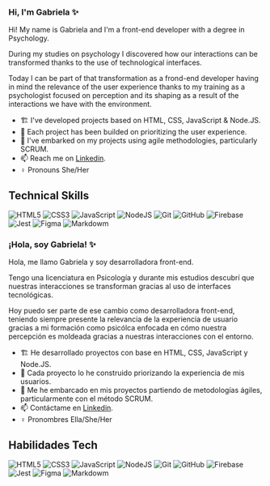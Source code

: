 ### Hi, I'm Gabriela ✨ 

Hi! My name is Gabriela and I'm a front-end developer with a degree in Psychology.

During my studies on psychology I discovered how our interactions can be transformed thanks to the use of technological interfaces.

Today I can be part of that transformation as a frond-end developer having in mind the relevance of the user experience thanks to my training as a psychologist focused on perception and its shaping as a result of the interactions we have with the environment.

- 🏗 I've developed projects based on HTML, CSS, JavaScript & Node.JS.
- 🧵 Each project has been builded on prioritizing the user experience.
- 💨 I've embarked on my projects using agile methodologies, particularly SCRUM.
- 📫 Reach me on [Linkedin](https://www.linkedin.com/in/gabrielahorcasitas/).
- ♀ Pronouns She/Her

## Technical Skills

![HTML5](https://img.shields.io/badge/html5-%23E34F26.svg?style=for-the-badge&logo=html5&logoColor=white)
![CSS3](https://img.shields.io/badge/css3-%231572B6.svg?style=for-the-badge&logo=css3&logoColor=white)
![JavaScript](https://img.shields.io/badge/JavaScript-F7DF1E?style=for-the-badge&logo=javascript&logoColor=black)
![NodeJS](https://img.shields.io/badge/Node.js-43853D?style=for-the-badge&logo=node.js&logoColor=white)
![Git](https://img.shields.io/badge/git-%23F05033.svg?style=for-the-badge&logo=git&logoColor=white)
![GitHub](https://img.shields.io/badge/github-%23121011.svg?style=for-the-badge&logo=github&logoColor=white)
![Firebase](https://img.shields.io/badge/firebase-%23039BE5.svg?style=for-the-badge&logo=firebase)
![Jest](https://img.shields.io/badge/-jest-%23C21325?style=for-the-badge&logo=jest&logoColor=white)
![Figma](https://img.shields.io/badge/figma-%23F24E1E.svg?style=for-the-badge&logo=figma&logoColor=white)
![Markdowm](https://img.shields.io/badge/Markdown-000000?style=for-the-badge&logo=markdown&logoColor=white)

### ¡Hola, soy Gabriela! ✨ 

Hola, me llamo Gabriela y soy desarrolladora front-end.

Tengo una licenciatura en Psicología y durante mis estudios descubrí que nuestras interacciones se transforman gracias
al uso de interfaces tecnológicas.

Hoy puedo ser parte de ese cambio como desarrolladora front-end, teniendo siempre presente la relevancia de la experiencia
de usuario gracias a mi formación como psicólca enfocada en cómo nuestra percepción es moldeada gracias a nuestras interacciones con 
el entorno.

-  🏗 He desarrollado proyectos con base en HTML, CSS, JavaScript y Node.JS.
- 🧵 Cada proyecto lo he construido priorizando la experiencia de mis usuarios.
- 💨 Me he embarcado en mis proyectos partiendo de metodologías ágiles, particularmente con el método SCRUM.
- 📫 Contáctame en [Linkedin](https://www.linkedin.com/in/gabrielahorcasitas/).
- ♀ Pronombres Ella/She/Her

## Habilidades Tech

![HTML5](https://img.shields.io/badge/html5-%23E34F26.svg?style=for-the-badge&logo=html5&logoColor=white)
![CSS3](https://img.shields.io/badge/css3-%231572B6.svg?style=for-the-badge&logo=css3&logoColor=white)
![JavaScript](https://img.shields.io/badge/JavaScript-F7DF1E?style=for-the-badge&logo=javascript&logoColor=black)
![NodeJS](https://img.shields.io/badge/Node.js-43853D?style=for-the-badge&logo=node.js&logoColor=white)
![Git](https://img.shields.io/badge/git-%23F05033.svg?style=for-the-badge&logo=git&logoColor=white)
![GitHub](https://img.shields.io/badge/github-%23121011.svg?style=for-the-badge&logo=github&logoColor=white)
![Firebase](https://img.shields.io/badge/firebase-%23039BE5.svg?style=for-the-badge&logo=firebase)
![Jest](https://img.shields.io/badge/-jest-%23C21325?style=for-the-badge&logo=jest&logoColor=white)
![Figma](https://img.shields.io/badge/figma-%23F24E1E.svg?style=for-the-badge&logo=figma&logoColor=white)
![Markdowm](https://img.shields.io/badge/Markdown-000000?style=for-the-badge&logo=markdown&logoColor=white)

<!--
**gabrielahorcasitas/gabrielahorcasitas** is a ✨ _special_ ✨ repository because its `README.md` (this file) appears on your GitHub profile.

Here are some ideas to get you started:

- 🔭 I’m currently working on ...
- 🌱 I’m currently learning ...
- 👯 I’m looking to collaborate on ...
- 🤔 I’m looking for help with ...
- 💬 Ask me about ...
- 📫 How to reach me: ...
- 😄 Pronouns: ...
- ⚡ Fun fact: ...
-->
